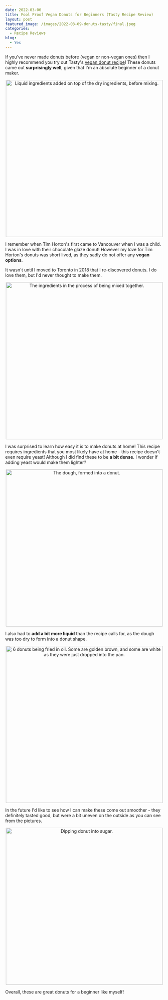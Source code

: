 ```yaml
---
date: 2022-03-06
title: Fool Proof Vegan Donuts for Beginners (Tasty Recipe Review)
layout: post
featured_image: /images/2022-03-09-donuts-tasty/final.jpeg
categories:
  - Recipe Reviews
blog:
  - Yes
---
```


If you've never made donuts before (vegan or non-vegan ones) then I highly recommend you try out Tasty's <a href='https://tasty.co/recipe/vegan-doughnuts'>vegan donut recipe</a>! These donuts came out **surprisingly well**, given that I'm an absolute beginner of a donut maker.

<p align="center">
<img src="/images/2022-03-09-donuts-tasty/1.jpeg" width="500"
alt="Liquid ingredients added on top of the dry ingredients, before mixing.">
</p>

I remember when Tim Horton's first came to Vancouver when I was a child. I was in love with their chocolate glaze donut! However my love for Tim Horton's donuts was short lived, as they sadly do not offer any **vegan options**.

It wasn't until I moved to Toronto in 2018 that I re-discovered donuts. I do love them, but I'd never thought to make them.

<p align="center">
<img src="/images/2022-03-09-donuts-tasty/2.jpeg" width="500"
alt="The ingredients in the process of being mixed together.">
</p>

I was surprised to learn how easy it is to make donuts at home! This recipe requires ingredients that you most likely have at home - this recipe doesn't even require yeast! Although I did find these to be **a bit dense**. I wonder if adding yeast would make them lighter?

<p align="center">
<img src="/images/2022-03-09-donuts-tasty/3.jpeg" width="500"
alt="The dough, formed into a donut.">
</p>

I also had to **add a bit more liquid** than the recipe calls for, as the dough was too dry to form into a donut shape.

<p align="center">
<img src="/images/2022-03-09-donuts-tasty/4.jpeg" width="500"
alt="6 donuts being fried in oil. Some are golden brown, and some are white as they were just dropped into the pan.">
</p>

In the future I'd like to see how I can make these come out smoother - they definitely tasted good, but were a bit uneven on the outside as you can see from the pictures. 

<p align="center">
<img src="/images/2022-03-09-donuts-tasty/dipping_donut.png" width="500"
alt="Dipping donut into sugar.">
</p>


Overall, these are great donuts for a beginner like myself!

<!-- TO DO add YT video -->